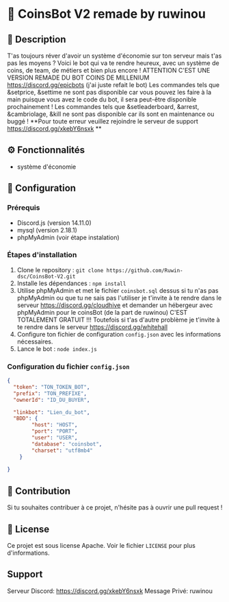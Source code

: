 
# :robot: **CoinsBot V2 remade by ruwinou**

## :pencil: **Description**
T'as toujours réver d'avoir un système d'économie sur ton serveur mais t'as pas les moyens ? Voici le bot qui va te rendre heureux, avec un système de coins, de team, de métiers et bien plus encore ! ATTENTION C'EST UNE VERSION REMADE DU BOT COINS DE MILLENIUM https://discord.gg/epicbots (j'ai juste refait le bot)
Les commandes tels que &setprice, &settime ne sont pas disponible car vous pouvez les faire à la main puisque vous avez le code du bot, il sera peut-être disponible prochainement !
Les commandes tels que &setleaderboard, &arrest, &cambriolage, &kill ne sont pas disponible car ils sont en maintenance ou buggé !
**Pour toute erreur veuillez rejoindre le serveur de support https://discord.gg/xkebY6nsxk **

## :gear: **Fonctionnalités**
- système d'économie

## :wrench: **Configuration**

### **Prérequis**
- Discord.js (version 14.11.0)
- mysql (version 2.18.1)
- phpMyAdmin (voir étape instalation)

### **Étapes d'installation**
1. Clone le repository : `git clone https://github.com/Ruwin-dsc/CoinsBot-V2.git`
2. Installe les dépendances : `npm install`
3. Utilise phpMyAdmin et met le fichier `coinsbot.sql` dessus si tu n'as pas phpMyAdmin ou que tu ne sais pas l'utiliser je t'invite à te rendre dans le serveur https://discord.gg/cloudhive et demander un hébergeur avec phpMyAdmin pour le coinsBot (de la part de ruwinou) C'EST TOTALEMENT GRATUIT !!! Toutefois si t'as d'autre problème je t'invite à te rendre dans le serveur https://discord.gg/whitehall
4. Configure ton fichier de configuration `config.json` avec les informations nécessaires.
5. Lance le bot : `node index.js`

### **Configuration du fichier `config.json`**
```json
{
  "token": "TON_TOKEN_BOT",
  "prefix": "TON_PREFIXE",
  "ownerId": "ID_DU_BUYER",

  "linkbot": "Lien_du_bot",
  "BDD": {
        "host": "HOST",
        "port": "PORT",
        "user": "USER",
        "database": "coinsbot",
        "charset": "utf8mb4"
    }
  
}
```

## :raised_hands: **Contribution**
Si tu souhaites contribuer à ce projet, n'hésite pas à ouvrir une pull request !

## :page_facing_up: **License**
Ce projet est sous license Apache. Voir le fichier `LICENSE` pour plus d'informations.

## **Support**
Serveur Discord: https://discord.gg/xkebY6nsxk
Message Privé: ruwinou



